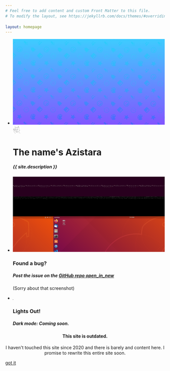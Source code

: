 ```yaml
---
# Feel free to add content and custom Front Matter to this file.
# To modify the layout, see https://jekyllrb.com/docs/themes/#overriding-theme-defaults

layout: homepage
---
```


<div class="slider home-slider">
    <ul class="slides">
        <li>
            <img class="slider-bkg" src="assets/img/bkg2.png">
            <div class="hp-caption caption left-align">
                <img class="circle responsive-img pfp" src="/assets/img/pfp.png" width="25">
                <h1 class="hdwrite">The name's Azistara</h1>
                <h5 class="light grey-text text-lighten-3">{{ site.description }}</h5>
            </div>
        </li>
        <li>
            <img class="slider-bkg" src="assets/img/bug.png">
            <div class="hp-caption caption left-align">
                <h3>Found a bug?</h3>
                <h5 class="light grey-text text-lighten-3">Post the issue on the
                <a href="https://github.com/Azistara/azistara.github.io"  target="_blank" class="-lightblue-text lighten-3">GitHub repo <i class="material-icons">open_in_new</i></a></h5>
                <p class="light grey-text text-lighten-4">(Sorry about that screenshot)</p>
            </div>
        </li>
        <li>
            <img class="slider-bkg" src="assets/img/blackPixel.png">
            <div class="hp-caption caption right-align">
                <h3 class="light grey-text text-darken-3">Lights Out!</h3>
                <h5 class="light grey-text text-darken-3">Dark mode: Coming soon.</h5>
            </div>
        </li>
    </ul>
</div>

<div id="notice1" class="modal bottom-sheet">
    <center>
        <div class="modal-content">
        <h4>This site is outdated.</h4>
        <p>
            I haven't touched this site since 2020 and there is barely and content here.
            I promise to rewrite this entire site soon.
            </p>
        </div>
    </center>
    <div class="modal-footer">
      <a href="#!" class="modal-close waves-effect waves-teal btn-flat">got it</a>
    </div>
  </div>

<script>
    document.addEventListener('DOMContentLoaded', function() {
        var auto = window.innerHeight;
        var elems = document.querySelectorAll('.slider','.modal');
        //Initialize Slider
        var instances = M.Slider.init(elems, {
            duration:1000,
            height:auto,
            indicators:false,
            interval:5000,
        });
        var dialog = document.getElementById('notice1');
        var dlg = M.Modal.init(dialog, {
           dismissible:false,
           });
        dlg.open();
    });
</script>
 
